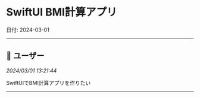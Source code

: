 # SwiftUI BMI計算アプリ

日付: 2024-03-01

---

## 👤 ユーザー
*2024/03/01 13:21:44*

SwiftUIでBMI計算アプリを作りたい

---
